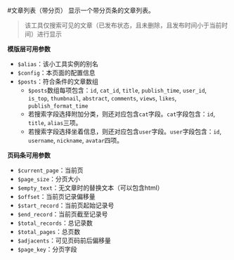 #文章列表（带分页）
显示一个带分页条的文章列表。
> 该工具仅搜索可见的文章（已发布状态，且未删除，且发布时间小于当前时间）进行显示

**模版层可用参数**

- `$alias`：该小工具实例的别名
- `$config`：本页面的配置信息
- `$posts`：符合条件的文章数组
  * `$posts`数组每项包含：`id`, `cat_id`, `title`, `publish_time`, `user_id`, `is_top`, `thumbnail`, `abstract`, `comments`, `views`, `likes`, `publish_format_time`
  * 若搜索字段选择附加分类，则还对应包含`cat`字段。`cat`字段包含：`id`, `title`, `alias`三项。
  * 若搜索字段选择坐着信息，则还对应包含`user`字段。`user`字段包含：`id`, `username`, `nickname`, `avatar`四项。

**页码条可用参数**

- `$current_page`：当前页
- `$page_size`：分页大小
- `$empty_text`：无文章时的替换文本（可以包含html）
- `$offset`：当前页记录偏移量
- `$start_record`：当前页起始记录号
- `$end_record`：当前页截至记录号
- `$total_records`：总记录数
- `$total_pages`：总页数
- `$adjacents`：可见页码前后偏移量
- `$page_key`：分页字段